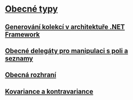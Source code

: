 # [Obecné typy](index.md)
## [Generování kolekcí v architektuře .NET Framework](collections.md)
## [Obecné delegáty pro manipulaci s poli a seznamy](delegates-for-manipulating-arrays-and-lists.md)
## [Obecná rozhraní](interfaces.md)
## [Kovariance a kontravariance](covariance-and-contravariance.md)
